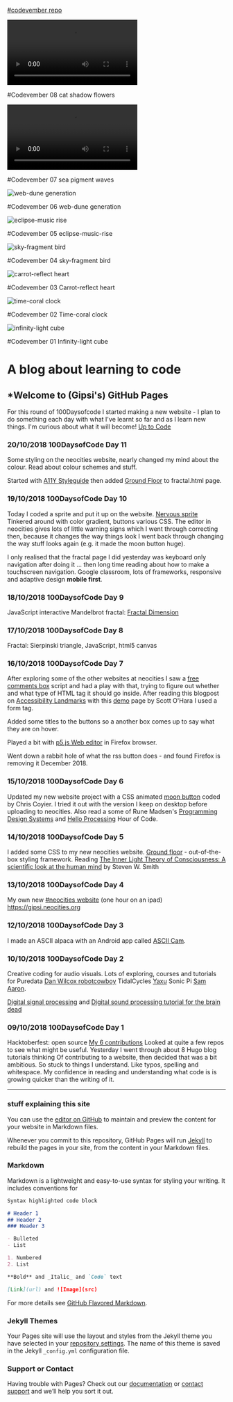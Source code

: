 <!--- [comment]: <> (This is a comment, it will not be included) --->
<!---
> "There is no problem so bad that you can't make it worse." [Chris Hadfield](https://www.youtube.com/watch?v=GplXBlTNO4A)
--->
[#codevember repo](https://gipsi.github.io/codevember/)


![cat-shadow flowers](media/20181108_211113.mp4)  

  #Codevember 08 cat shadow flowers

![sea-pigment waves](media/20181108_005952.mp4)  

  #Codevember 07 sea pigment waves

![web-dune generation](media/web.png)  

  #Codevember 06 web-dune generation

![eclipse-music rise](media/20181106_004916.gif)  

  #Codevember 05 eclipse-music-rise

![sky-fragment bird](media/sky-fragment.gif)  

  #Codevember 04 sky-fragment bird

![carrot-reflect heart](media/carrot-reflect-heart.png)  

  #Codevember 03 Carrot-reflect heart

![time-coral clock](media/time-coral.gif)  

  #Codevember 02 Time-coral clock

![infinity-light cube](media/chaoticmath.gif)  

  #Codevember 01 Infinity-light cube

# A blog about learning to code

<!--- > I think when you have a lot of jumbled up ideas they come together slowly over a period of several years ~ [Tim Berners-Lee](https://en.wikipedia.org/wiki/Tim_Berners-Lee) --->
<!---
> "The amateur software engineer is always in search of magic." - Grady Booch
> via Programming Wisdom @CodeWisdom on Twitter 12:37 PM - 12 Oct 2018 
--->
## *Welcome to (Gipsi's) GitHub Pages

For this round of 100Daysofcode I started making a new website - I plan to do something each day with what I've learnt so far and as I learn new things. 
I'm curious about what it will become! [Up to Code](https://gipsi.neocities.org/)

### 20/10/2018 100DaysofCode Day 11

Some styling on the neocities website, nearly changed my mind about the colour. Read about colour schemes and stuff. 

Started with [A11Y Styleguide](http://a11y-style-guide.com/style-guide/section-cards.html) then added [Ground Floor](https://gipsi.neocities.org/code/fractal.html) to fractal.html page.

### 19/10/2018 100DaysofCode Day 10

Today I coded a sprite and put it up on the website. [Nervous sprite](https://gipsi.neocities.org/code/fractal.html)  
Tinkered around with color gradient, buttons various CSS.  The editor in neocities gives lots of little warning signs which I went through correcting then, because it changes the way things look I went back through changing the way stuff looks again (e.g. it made the moon button huge).

I only realised that the fractal page I did yesterday was keyboard only navigation after doing it ... then long time reading about how to make a touchscreen navigation.  Google classroom, lots of frameworks, responsive and adaptive design **mobile first**.

### 18/10/2018 100DaysofCode Day 9

JavaScript interactive Mandelbrot fractal: [Fractal Dimension](https://gipsi.neocities.org/code/fractal-dimension/mandelbrot.html)

### 17/10/2018 100DaysofCode Day 8

Fractal: Sierpinski triangle, JavaScript, html5 canvas

### 16/10/2018 100DaysofCode Day 7

After exploring some of the other websites at neocities I saw a [free comments box](https:/.www.freecommentscript.com/) script and had a play with that, trying to figure out whether and what type of HTML tag it should go inside. After reading this blogpost on [Accessibility Landmarks](https://www.scottohara.me/blog/2018/03/03/landmarks.html) with this [demo](https://scottaohara.github.io/landmarks_demo/) page by Scott O'Hara I used a form tag.  

Added some titles to the buttons so a another box comes up to say what they are on hover.

Played a bit with [p5.js Web editor](https://editor.p5js.org/) in Firefox browser.

Went down a rabbit hole of what the rss button does - and found Firefox is removing it December 2018.

### 15/10/2018 100DaysofCode Day 6

Updated my new website project with a CSS animated [moon button](https://codepen.io/chriscoyier/pen/GYOQNY) coded by Chris Coyier.  I tried it out with the version I keep on desktop before uploading to neocities.  Also read a some of Rune Madsen's [Programming Design Systems](https://programmingdesignsystems.com/) and [Hello Processing](https://hello.processing.org/) Hour of Code.

### 14/10/2018 100DaysofCode Day 5

I added some CSS to my new neocities website.  [Ground floor](https://groundfloor.neocities.org/text.html) - out-of-the-box styling framework. Reading [The Inner Light Theory of Consciousness: A scientific look at the human mind](http://www.dspguide.com/InnerLightTheory/Main.htm) by Steven W. Smith

### 13/10/2018 100DaysofCode Day 4

My own new [#neocities website](https://neocities.org/site/gipsi) (one hour on an ipad) https://gipsi.neocities.org

### 12/10/2018 100DaysofCode Day 3 
I made an ASCII alpaca with an Android app called [ASCII Cam](https://play.google.com/store/apps/details?id=au.com.darkside.asciicamfree&hl=en_GB).

### 10/10/2018 100DaysofCode Day 2

Creative coding for audio visuals.  Lots of exploring, courses and tutorials for Puredata [Dan Wilcox robotcowboy](https://www.youtube.com/watch?v=P5jE2V5i718&index=2&list=PLFDAFB17FB40E8161) TidalCycles [Yaxu](https://yaxu.org/) Sonic Pi [Sam Aaron](https://sonic-pi.net/).

[Digital signal processing](http://www.dspguide.com/) and
[Digital sound processing tutorial for the brain dead](http://yehar.com/blog/?p=121)

###  09/10/2018 100DaysofCode Day 1
Hacktoberfest: open source [My 6 contributions](https://hacktoberfest.digitalocean.com/stats/gipsi)
Looked at quite a few repos to see what might be useful.  Yesterday I went through about 8 Hugo blog tutorials thinking Of contributing to a website, then decided that was a bit ambitious. So stuck to things I understand.  Like typos, spelling and whitespace.  My confidence in reading and understanding what code is is growing quicker than the writing of it.

---
### stuff explaining this site
 
You can use the [editor on GitHub](https://github.com/gipsi/gipsi.github.io/edit/master/README.md) to maintain and preview the content for your website in Markdown files.

Whenever you commit to this repository, GitHub Pages will run [Jekyll](https://jekyllrb.com/) to rebuild the pages in your site, from the content in your Markdown files.

### Markdown

Markdown is a lightweight and easy-to-use syntax for styling your writing. It includes conventions for

```markdown
Syntax highlighted code block

# Header 1
## Header 2
### Header 3

- Bulleted
- List

1. Numbered
2. List

**Bold** and _Italic_ and `Code` text

[Link](url) and ![Image](src)

```

For more details see [GitHub Flavored Markdown](https://guides.github.com/features/mastering-markdown/).

### Jekyll Themes

Your Pages site will use the layout and styles from the Jekyll theme you have selected in your [repository settings](https://github.com/gipsi/gipsi.github.io/settings). The name of this theme is saved in the Jekyll `_config.yml` configuration file.

### Support or Contact

Having trouble with Pages? Check out our [documentation](https://help.github.com/categories/github-pages-basics/) or [contact support](https://github.com/contact) and we’ll help you sort it out.

<!--
> ![programming](media/programming1.jpg)

Links: to [@codewisdom](https://twitter.com/CodeWisdom) on Twitter, and about
[Nicholas Negroponte](https://en.wikipedia.org/wiki/Nicholas_Negroponte) at Wikipedia.

-->

